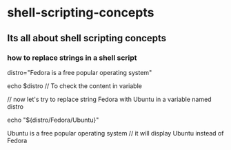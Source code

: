 # shell-scripting-concepts
## Its all about shell scripting concepts

### how to replace strings in a shell script

distro="Fedora is a free popular operating system"

echo $distro // To check the content in variable

// now let's try to replace string Fedora with Ubuntu in a variable named distro

echo "${distro/Fedora/Ubuntu}"

Ubuntu is a free popular operating system // it will display Ubuntu instead of Fedora
